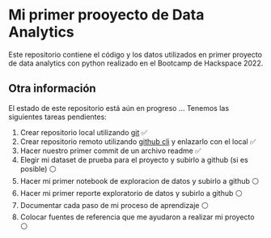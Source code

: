 # Mi primer prooyecto de Data Analytics

Este repositorio contiene el código y los datos utilizados en primer proyecto de data analytics
con python realizado en el Bootcamp de Hackspace 2022.

## Otra información

El estado de este repositorio está aún en progreso ... Tenemos las siguientes tareas pendientes:

1. Crear repositorio local utilizando [git](https://git-scm.com/download/) ✅
2. Crear repositorio remoto utilizando [github cli](https://cli.github.com/) y enlazarlo con el local ✅
3. Hacer nuestro primer commit de un archivo readme ✅
4. Elegir mi dataset de prueba para el proyecto y subirlo a github (si es posible) ⚪️
5. Hacer mi primer notebook de exploracion de datos y subirlo a github ⚪️
6. Hacer mi primer reporte exploratorio de datos y subirlo a github ⚪️
7. Documentar cada paso de mi proceso de aprendizaje ⚪️
8. Colocar fuentes de referencia que me ayudaron a realizar mi proyecto ⚪️